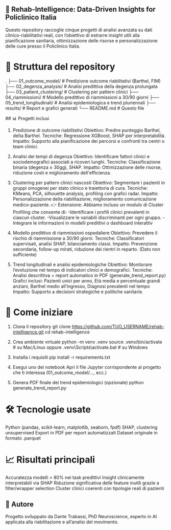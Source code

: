 ## 🏥 Rehab-Intelligence: Data-Driven Insights for Policlinico Italia
Questo repository raccoglie cinque progetti di analisi avanzata su dati clinico-riabilitativi reali, con l’obiettivo di estrarre insight utili alla pianificazione sanitaria, ottimizzazione delle risorse e personalizzazione delle cure presso il Policlinico Italia.

# 📁 Struttura del repository
.
├── 01_outcome_model/           # Predizione outcome riabilitativi (Barthel, FIM)
├── 02_degenza_analysis/        # Analisi predittiva della degenza prolungata
├── 03_patient_clustering/      # Clustering per pattern clinici
├── 04_riammissioni/            # Modello predittivo di riammissioni a 30/90 giorni
├── 05_trend_longitudinali/     # Analisi epidemiologica e trend pluriennali
├── results/                    # Report e grafici generati
└── README.md                   # Questo file

## 📊 Progetti inclusi
1. Predizione di outcome riabilitativi
Obiettivo: Predire punteggio Barthel, delta Barthel.
Tecniche: Regressione XGBoost, SHAP per interpretabilità.
Impatto: Supporto alla pianificazione dei percorsi e confronti tra centri o team clinici.

2. Analisi dei tempi di degenza
Obiettivo: Identificare fattori clinici e sociodemografici associati a ricoveri lunghi.
Tecniche: Classificazione binaria (degenza ≥ 30gg), SHAP.
Impatto: Ottimizzazione delle risorse, riduzione costi e miglioramento dell'efficienza.

3. Clustering per pattern clinici nascosti
Obiettivo: Segmentare i pazienti in gruppi omogenei per stato clinico e traiettoria di cura.
Tecniche: KMeans, PCA, silhouette analysis, profiling con grafici radar.
Impatto: Personalizzazione della riabilitazione, miglioramento comunicazione medico-paziente.
👉 Estensione: Abbiamo incluso un modulo di Cluster Profiling che consente di:
-Identificare i profili clinici prevalenti in ciascun cluster.
-Visualizzare le variabili discriminanti per ogni gruppo.
-Integrare le informazioni in modelli predittivi o dashboard interattiv

4. Modello predittivo di riammissioni ospedaliere
Obiettivo: Prevedere il rischio di riammissione a 30/90 giorni.
Tecniche: Classificatori supervisati, analisi SHAP, bilanciamento classi.
Impatto: Prevenzione secondaria, follow-up mirati, riduzione dei rientri in reparto. (Dato non sufficiente)

5. Trend longitudinali e analisi epidemiologiche
Obiettivo: Monitorare l’evoluzione nel tempo di indicatori clinici e demografici.
Tecniche: Analisi descrittiva + report automatico in PDF (generate_trend_report.py)
Grafici inclusi: Pazienti unici per anno, Età media e percentuale grandi anziani, Barthel medio all’ingresso, Diagnosi prevalenti nel tempo
Impatto: Supporto a decisioni strategiche e politiche sanitarie.

# 🚀 Come iniziare
1. Clona il repository
git clone https://github.com/TUO_USERNAME/rehab-intelligence.git
cd rehab-intelligence

2. Crea ambiente virtuale
python -m venv .venv
source .venv/bin/activate  # su Mac/Linux
oppure
.venv\Scripts\activate.bat  # su Windows

3. Installa i requisiti
pip install -r requirements.txt

4. Esegui uno dei notebook
Apri il file Jupyter corrispondente al progetto che ti interessa (01_outcome_model/..., ecc.)

5. Genera PDF finale dei trend epidemiologici (opzionale)
python generate_trend_report.py

# 🛠️ Tecnologie usate
Python (pandas, scikit-learn, matplotlib, seaborn, fpdf)
SHAP, clustering unsupervised
Export in PDF per report automatizzati
Dataset originale in formato .parquet

# 📈 Risultati principali
Accuratezza modelli > 80% nei task predittivi
Insight clinicamente interpretabili via SHAP
Riduzione significativa delle feature inutili grazie a filter/wrapper selection
Cluster clinici coerenti con tipologie reali di pazienti

## 🧠 Autore
Progetto sviluppato da Dante Trabassi, PhD Neuroscience, esperto in AI applicata alla riabilitazione e all’analisi del movimento.